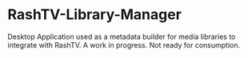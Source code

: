# RashTV-Library-Manager
Desktop Application used as a metadata builder for media libraries to integrate with RashTV. A work in progress. Not ready for consumption.
